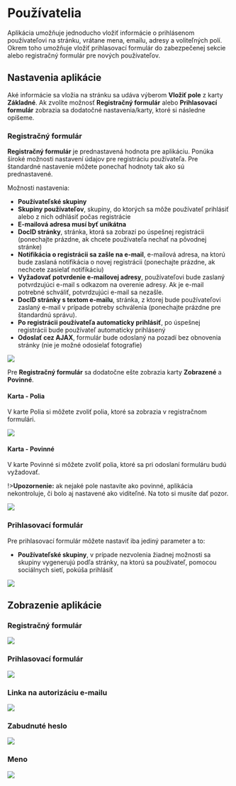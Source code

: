 # Používatelia

Aplikácia umožňuje jednoducho vložiť informácie o prihlásenom používateľovi na stránku, vrátane mena, emailu, adresy a voliteľných polí. Okrem toho umožňuje vložiť prihlasovací formulár do zabezpečenej sekcie alebo registračný formulár pre nových používateľov.

## Nastavenia aplikácie

Aké informácie sa vložia na stránku sa udáva výberom **Vložiť pole** z karty **Základné**. Ak zvolíte možnosť **Registračný formulár** alebo **Prihlasovací formulár** zobrazia sa dodatočné nastavenia/karty, ktoré si následne opíšeme.

### Registračný formulár

**Registračný formulár** je prednastavená hodnota pre aplikáciu. Ponúka široké možnosti nastavení údajov pre registráciu používateľa. Pre štandardné nastavenie môžete ponechať hodnoty tak ako sú prednastavené.

Možnosti nastavenia:

- **Používateľské skupiny**
- **Skupiny používateľov**, skupiny, do ktorých sa môže používateľ prihlásiť alebo z nich odhlásiť počas registrácie
- **E-mailová adresa musí byť unikátna**
- **DocID stránky**, stránka, ktorá sa zobrazí po úspešnej registrácii (ponechajte prázdne, ak chcete používateľa nechať na pôvodnej stránke)
- **Notifikácia o registrácii sa zašle na e-mail**, e-mailová adresa, na ktorú bude zaslaná notifikácia o novej registrácii (ponechajte prázdne, ak nechcete zasielať notifikáciu)
- **Vyžadovať potvrdenie e-mailovej adresy**, používateľovi bude zaslaný potvrdzujúci e-mail s odkazom na overenie adresy. Ak je e-mail potrebné schváliť, potvrdzujúci e-mail sa nezašle.
- **DocID stránky s textom e-mailu**, stránka, z ktorej bude používateľovi zaslaný e-mail v prípade potreby schválenia (ponechajte prázdne pre štandardnú správu).
- **Po registrácii používateľa automaticky prihlásiť**, po úspešnej registrácii bude používateľ automaticky prihlásený
- **Odoslať cez AJAX**, formulár bude odoslaný na pozadí bez obnovenia stránky (nie je možné odosielať fotografie)

![](editor.png)

Pre **Registračný formulár** sa dodatočne ešte zobrazia karty **Zobrazené** a **Povinné**.

#### Karta - Polia

V karte Polia si môžete zvoliť polia, ktoré sa zobrazia v registračnom formulári.

![](editor-showed.png)

#### Karta - Povinné

V karte Povinné si môžete zvoliť polia, ktoré sa pri odoslaní formuláru budú vyžadovať.

!>**Upozornenie:** ak nejaké pole nastavíte ako povinné, aplikácia nekontroluje, či bolo aj nastavené ako viditeľné. Na toto si musíte dať pozor.

![](editor-required.png)

### Prihlasovací formulár

Pre prihlasovací formulár môžete nastaviť iba jediný parameter a to:

- **Používateľské skupiny**, v prípade nezvolenia žiadnej možnosti sa skupiny vygenerujú podľa stránky, na ktorú sa používateľ, pomocou sociálnych sietí, pokúša prihlásiť

![](editor-login_form.png)

## Zobrazenie aplikácie

### Registračný formulár

![](user.png)

### Prihlasovací formulár

![](signin.png)

### Linka na autorizáciu e-mailu

![](email.png)

### Zabudnuté heslo

![](password.png)

### Meno

![](name.png)